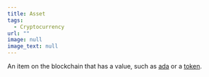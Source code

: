 ```yaml
---
title: Asset
tags:
  - Cryptocurrency
url: ""
image: null
image_text: null
---
```


An item on the blockchain that has a value, such as [ada](https://www.essentialcardano.io/glossary/ada) or a [token](https://www.essentialcardano.io/glossary/token).
